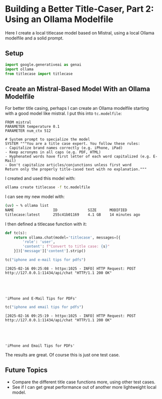 # Building a Better Title-Caser, Part 2: Using an Ollama Modelfile

Here I create a local titlecase model based on Mistral, using a local Ollama modelfile and a solid prompt.

## Setup


```python
import google.generativeai as genai
import ollama
from titlecase import titlecase
```

## Create an Mistral-Based Model With an Ollama Modelfile

For better title casing, perhaps I can create an Ollama modelfile starting with a good model like mistral. I put this into `tc.modelfile`:

```
FROM mistral
PARAMETER temperature 0.1
PARAMETER num_ctx 512

# System prompt to specialize the model
SYSTEM """You are a title case expert. You follow these rules:
- Capitalize brand names correctly (e.g. iPhone, iPad)
- Keep acronyms in all caps (e.g. PDF, HTML)
- Hyphenated words have first letter of each word capitalized (e.g. E-Mail)
- Don't capitalize articles/conjunctions unless first word
Return only the properly title-cased text with no explanation."""
```

I created and used this model with:

```sh
ollama create titlecase -f tc.modelfile
```

I can see my new model with:

```sh
(uv) ~ % ollama list
NAME                  ID              SIZE      MODIFIED
titlecase:latest      255c41b01169    4.1 GB    14 minutes ago
```

I then defined a titlecase function with it:


```python
def tc(s):
    return ollama.chat(model='titlecase', messages=[{
        'role': 'user',
        'content': f"Convert to title case: {s}"
    }])['message']['content'].strip()
```


```python
tc("iphone and e-mail tips for pdfs")
```

    [2025-02-16 09:25:08 - httpx:1025 - INFO] HTTP Request: POST http://127.0.0.1:11434/api/chat "HTTP/1.1 200 OK"





    'iPhone and E-Mail Tips for PDFs'




```python
tc("iphone and email tips for pdfs")
```

    [2025-02-16 09:25:19 - httpx:1025 - INFO] HTTP Request: POST http://127.0.0.1:11434/api/chat "HTTP/1.1 200 OK"





    'iPhone and Email Tips for PDFs'



The results are great. Of course this is just one test case. 

## Future Topics

* Compare the different title case functions more, using other test cases. 
* See if I can get great performance out of another more lightweight local model. 
